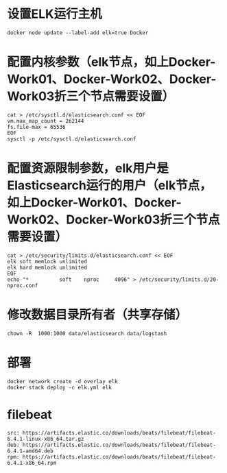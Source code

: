 # 设置ELK运行主机
```
docker node update --label-add elk=true Docker
```

# 配置内核参数（elk节点，如上Docker-Work01、Docker-Work02、Docker-Work03折三个节点需要设置）
```
cat > /etc/sysctl.d/elasticsearch.conf << EOF
vm.max_map_count = 262144
fs.file-max = 65536
EOF
sysctl -p /etc/sysctl.d/elasticsearch.conf
```

# 配置资源限制参数，elk用户是Elasticsearch运行的用户（elk节点，如上Docker-Work01、Docker-Work02、Docker-Work03折三个节点需要设置）
```
cat > /etc/security/limits.d/elasticsearch.conf << EOF
elk soft memlock unlimited
elk hard memlock unlimited
EOF
echo "*          soft    nproc     4096" > /etc/security/limits.d/20-nproc.conf
```

# 修改数据目录所有者（共享存储）
```
chown -R  1000:1000 data/elasticsearch data/logstash
```

# 部署
```
docker network create -d overlay elk
docker stack deploy -c elk.yml elk
```

# filebeat
```
src: https://artifacts.elastic.co/downloads/beats/filebeat/filebeat-6.4.1-linux-x86_64.tar.gz
deb: https://artifacts.elastic.co/downloads/beats/filebeat/filebeat-6.4.1-amd64.deb
rpm: https://artifacts.elastic.co/downloads/beats/filebeat/filebeat-6.4.1-x86_64.rpm
```